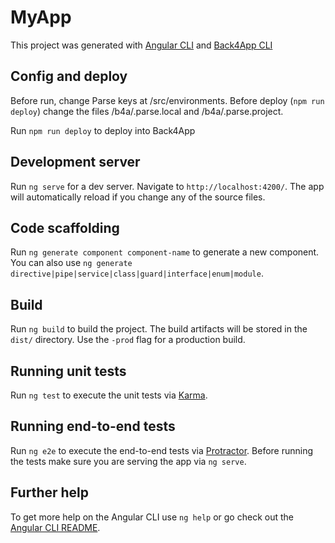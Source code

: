 # MyApp

This project was generated with [Angular CLI](https://github.com/angular/angular-cli) and [Back4App CLI](https://blog.back4app.com/2017/01/20/cli-parse-server)


## Config and deploy

Before run, change Parse keys at /src/environments.
Before deploy (`npm run deploy`) change the files /b4a/.parse.local and /b4a/.parse.project.

Run `npm run deploy` to deploy into Back4App

## Development server

Run `ng serve` for a dev server. Navigate to `http://localhost:4200/`. The app will automatically reload if you change any of the source files.

## Code scaffolding

Run `ng generate component component-name` to generate a new component. You can also use `ng generate directive|pipe|service|class|guard|interface|enum|module`.

## Build

Run `ng build` to build the project. The build artifacts will be stored in the `dist/` directory. Use the `-prod` flag for a production build.

## Running unit tests

Run `ng test` to execute the unit tests via [Karma](https://karma-runner.github.io).

## Running end-to-end tests

Run `ng e2e` to execute the end-to-end tests via [Protractor](http://www.protractortest.org/).
Before running the tests make sure you are serving the app via `ng serve`.

## Further help

To get more help on the Angular CLI use `ng help` or go check out the [Angular CLI README](https://github.com/angular/angular-cli/blob/master/README.md).
